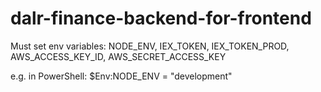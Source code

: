 # dalr-finance-backend-for-frontend

Must set env variables: NODE_ENV, IEX_TOKEN, IEX_TOKEN_PROD, AWS_ACCESS_KEY_ID, AWS_SECRET_ACCESS_KEY

e.g. in PowerShell: $Env:NODE_ENV = "development"
